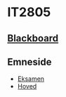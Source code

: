 # IT2805

## [Blackboard](https://ntnu.blackboard.com/ultra/courses/_48717_1/cl/outline)

## Emneside
- [Eksamen](https://www.ntnu.no/studier/emner/IT2805#tab=omEksamen)
- [Hoved](https://www.ntnu.no/studier/emner/IT2805#tab=omEmnet)
